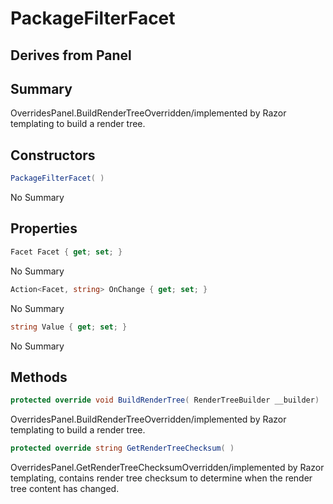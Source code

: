 # PackageFilterFacet

## Derives from Panel

## Summary

OverridesPanel.BuildRenderTreeOverridden/implemented by Razor templating to build a render tree.
## Constructors

```c#
PackageFilterFacet( ) 
```
No Summary
## Properties

```c#
Facet Facet { get; set; } 
```
No Summary
```c#
Action<Facet, string> OnChange { get; set; } 
```
No Summary
```c#
string Value { get; set; } 
```
No Summary
## Methods

```c#
protected override void BuildRenderTree( RenderTreeBuilder __builder) 
```
OverridesPanel.BuildRenderTreeOverridden/implemented by Razor templating to build a render tree.
```c#
protected override string GetRenderTreeChecksum( ) 
```
OverridesPanel.GetRenderTreeChecksumOverridden/implemented by Razor templating, contains render tree checksum to determine when the render tree content has changed.
